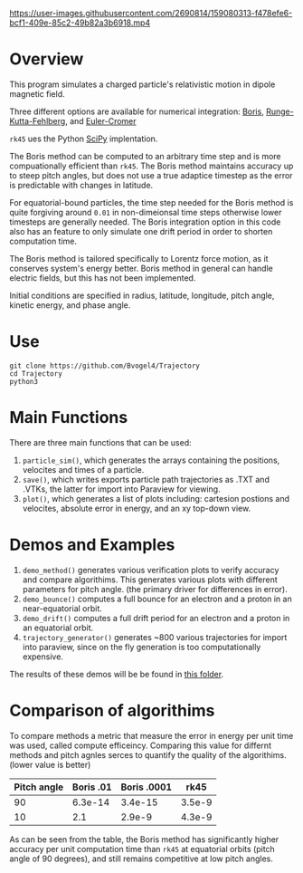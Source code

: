 
https://user-images.githubusercontent.com/2690814/159080313-f478efe6-bcf1-409e-85c2-49b82a3b6918.mp4


# Overview

This program simulates a charged particle's relativistic motion in dipole magnetic field.

Three different options are available for numerical integration: [Boris](https://books.google.com/books?id=S2lqgDTm6a4C&q=Borris#v=onepage&q=Boris&f=false), [Runge-Kutta-Fehlberg](https://ntrs.nasa.gov/api/citations/19700031412/downloads/19700031412.pdf), and [Euler-Cromer](https://aapt.scitation.org/doi/10.1119/1.12478)

`rk45` ues the Python [SciPy](https://docs.scipy.org/doc/scipy/reference/generated/scipy.integrate.RK45.html) implentation.

The Boris method can be computed to an arbitrary time step and is more compuationally efficient than `rk45`. The Boris method maintains accuracy up to steep pitch angles, but does not use a true adaptice timestep as the error is predictable with changes in latitude.

For equatorial-bound particles, the time step needed for the Boris method is quite forgiving around `0.01` in non-dimeionsal time steps otherwise lower timesteps are generally needed. The Boris integration option in this code also has an feature to only simulate one drift period in order to shorten computation time. 

The Boris method is tailored specifically to Lorentz force motion, as it conserves system's energy better. Boris method in general can handle electric fields, but this has not been implemented.

Initial conditions are specified in radius, latitude, longitude, pitch angle, kinetic energy, and phase angle.

# Use

```
git clone https://github.com/Bvogel4/Trajectory
cd Trajectory
python3 
```

# Main Functions

There are three main functions that can be used:

1. `particle_sim()`, which generates the arrays containing the positions, velocites and times of a particle.
2. `save()`, which writes exports particle path trajectories as .TXT and .VTKs, the latter for import into Paraview for viewing.
3. `plot()`, which generates a list of plots including: cartesion postions and velocites, absolute error in energy, and an xy top-down view.

# Demos and Examples

1. `demo_method()` generates various verification plots to verify accuracy and compare algorithims. This generates various plots with different parameters for pitch angle. (the primary driver for differences in error).
2. `demo_bounce()` computes a full bounce for an electron and a proton in an near-equatorial orbit. 
3. `demo_drift()` computes a full drift period for an electron and a proton in an equatorial orbit. 
4. `trajectory_generator()` generates ~800 various trajectories for import into paraview, since on the fly generation is too computationally expensive. 

The results of these demos will be be found in [this folder](output).

# Comparison of algorithims

To compare methods a metric that measure the error in energy per unit time was used, called compute efficeincy. Comparing this value for differnt methods and pitch agnles serces to quantify the quality of the algorithims. (lower value is better)

| Pitch angle | Boris .01 | Boris .0001 | rk45   |
|-------------|-----------|-------------|--------|
| 90          | 6.3e-14   | 3.4e-15     | 3.5e-9 |
| 10          | 2.1       | 2.9e-9      | 4.3e-9 |

As can be seen from the table, the Boris method has significantly higher accuracy per unit computation time than `rk45` at equatorial orbits (pitch angle of 90 degrees), and still remains competitive at low pitch angles. 

